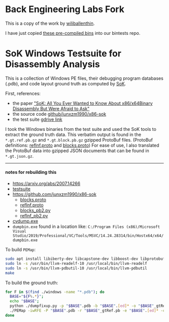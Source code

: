 # Back Engineering Labs Fork

This is a copy of the work by [wiliballenthin](https://github.com/williballenthin).

I have just copied [these pre-compiled bins](https://github.com/williballenthin/lancelot/tree/master/resources/evaluation/SoK/SoK-windows-testsuite) into our bintests repo.

# SoK Windows Testsuite for Disassembly Analysis

This is a collection of Windows PE files,
 their debugging program databases (.pdb),
 and code layout ground truth as computed by [SoK](https://github.com/junxzm1990/x86-sok).
 
First, references:
  - the paper ["SoK: All You Ever Wanted to Know About x86/x64Binary Disassembly But Were Afraid to Ask"](https://arxiv.org/ftp/arxiv/papers/2007/2007.14266.pdf)
  - the source code [github/junxzm1990/x86-sok](https://github.com/junxzm1990/x86-sok)
  - the test suite [gdrive link](https://drive.google.com/file/d/1Jd1O9eVIeFasOcuQjLcIxFswzKXuK6A8/view?usp=sharing)

I took the Windows binaries from the test suite and used the SoK tools to extract the ground truth data.
This verbatim output is found in the `*.gt.ref.pb.gz` and `*.gt.block.pb.gz` gzipped ProtoBuf files.
(ProtoBuf definitions:
 [refInf.proto](https://raw.githubusercontent.com/junxzm1990/x86-sok/d4c1e3b9e98cff4c3a5db0180c135f393449c61e/protobuf_def/refInf.proto)
 and
 [blocks.proto](https://raw.githubusercontent.com/junxzm1990/x86-sok/d4c1e3b9e98cff4c3a5db0180c135f393449c61e/protobuf_def/blocks.proto))
For ease of use, I also translated the ProtoBuf data into gzipped JSON documents that can be found in `*.gt.json.gz`.


---

#### notes for rebuilding this

- https://arxiv.org/abs/2007.14266
- [testsuite](https://drive.google.com/file/d/1Jd1O9eVIeFasOcuQjLcIxFswzKXuK6A8/view?usp=sharing)
- https://github.com/junxzm1990/x86-sok
  - [blocks.proto](https://raw.githubusercontent.com/junxzm1990/x86-sok/d4c1e3b9e98cff4c3a5db0180c135f393449c61e/protobuf_def/blocks.proto)
  - [refInf.proto](https://raw.githubusercontent.com/junxzm1990/x86-sok/d4c1e3b9e98cff4c3a5db0180c135f393449c61e/protobuf_def/refInf.proto)
  - [blocks_pb2.py](https://raw.githubusercontent.com/junxzm1990/x86-sok/d4c1e3b9e98cff4c3a5db0180c135f393449c61e/protobuf_def/blocks_pb2.py)
  - [refInf_pb2.py](https://raw.githubusercontent.com/junxzm1990/x86-sok/d4c1e3b9e98cff4c3a5db0180c135f393449c61e/protobuf_def/refInf_pb2.py)
- [cvdump.exe](https://github.com/microsoft/microsoft-pdb/raw/master/cvdump/cvdump.exe)
- `dumpbin.exe` found in a location like: `C:/Program Files (x86)/Microsoft Visual Studio/2019/Professional/VC/Tools/MSVC/14.24.28314/bin/Hostx64/x64/dumpbin.exe`

To build `PEMap`:
```sh
sudo apt install libiberty-dev libcapstone-dev libboost-dev libprotobuf-dev llvm-10-toolchain
sudo ln -s /usr/bin/llvm-readelf-10 /usr/local/bin/llvm-readelf
sudo ln -s /usr/bin/llvm-pdbutil-10 /usr/local/bin/llvm-pdbutil
make
```

To build the ground truth:

```sh
for F in $(find ./windows -name "*.pdb"); do
  BASE="${F%.*}";
  echo "$BASE";
  python ./dumpfixup.py -p "$BASE".pdb -b "$BASE".[ed]* -o "$BASE"_gtRef.pb > /dev/null 2>&1;
  ./PEMap -iwRFE -P "$BASE".pdb -r "$BASE"_gtRef.pb -e "$BASE".[ed]* -o "$BASE"_gtBlock.pb > /dev/null 2>&1;
done
```
